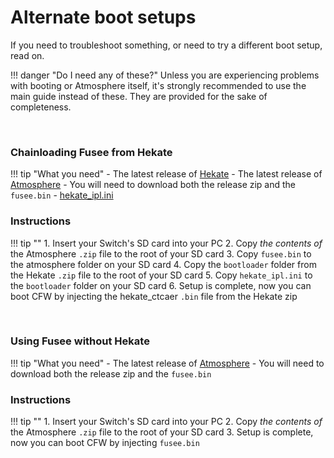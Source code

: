 # Alternate boot setups

If you need to troubleshoot something, or need to try a different boot setup, read on.

!!! danger "Do I need any of these?"
	Unless you are experiencing problems with booting or Atmosphere itself, it's strongly recommended to use the main guide instead of these. They are provided for the sake of completeness.

&nbsp;

### Chainloading Fusee from Hekate


!!! tip "What you need"
    - The latest release of [Hekate](https://github.com/CTCaer/hekate/releases/)
    - The latest release of [Atmosphere](https://github.com/Atmosphere-NX/Atmosphere/releases) 
        - You will need to download both the release zip and the `fusee.bin`
    - <a href="../../files/extras/hekate_ipl.ini" download>hekate_ipl.ini</a>


### Instructions

!!! tip ""
    1. Insert your Switch's SD card into your PC
    2. Copy *the contents of* the Atmosphere `.zip` file to the root of your SD card
    3. Copy `fusee.bin` to the atmosphere folder on your SD card
    4. Copy the `bootloader` folder from the Hekate `.zip` file to the root of your SD card
    5. Copy `hekate_ipl.ini` to the `bootloader` folder on your SD card
    6. Setup is complete, now you can boot CFW by injecting the hekate_ctcaer `.bin` file from the Hekate zip


&nbsp;

### Using Fusee without Hekate


!!! tip "What you need"
    - The latest release of [Atmosphere](https://github.com/Atmosphere-NX/Atmosphere/releases) 
        - You will need to download both the release zip and the `fusee.bin`
    
### Instructions

!!! tip ""
    1. Insert your Switch's SD card into your PC
    2. Copy *the contents of* the Atmosphere `.zip` file to the root of your SD card
    3. Setup is complete, now you can boot CFW by injecting `fusee.bin`
